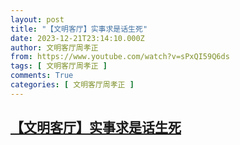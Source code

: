 ```yaml
---
layout: post
title: "【文明客厅】实事求是话生死"
date: 2023-12-21T23:14:10.000Z
author: 文明客厅周孝正
from: https://www.youtube.com/watch?v=sPxQI59Q6ds
tags: [ 文明客厅周孝正 ]
comments: True
categories: [ 文明客厅周孝正 ]
---
```

<!--1703200450000-->
[【文明客厅】实事求是话生死](https://www.youtube.com/watch?v=sPxQI59Q6ds)
------

<div>

</div>
